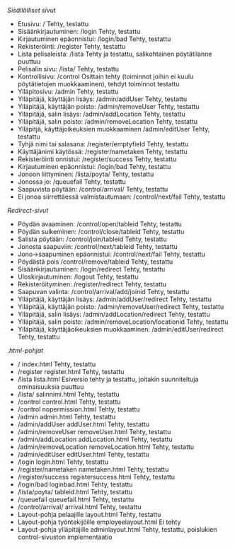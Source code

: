 *Sisällölliset sivut*

 - Etusivu:					/					Tehty, testattu  
 - Sisäänkirjautuminen:				/login					Tehty, testattu  
 - Kirjautuminen epäonnistui:			/login/bad				Tehty, testattu
 - Rekisteröinti:				/register				Tehty, testattu  
 - Lista pelisaleista:				/lista					Tehty ja testattu, salikohtainen pöytätilanne puuttuu
 - Pelisalin sivu:				/lista/<salinnimi>			Tehty, testattu
 - Kontrollisivu:				/control				Osittain tehty (toiminnot joihin ei kuulu pöytätietojen muokkaaminen), tehdyt toiminnot testattu 
 - Ylläpitosivu:				/admin					Tehty, testattu
 - Ylläpitäjä, käyttäjän lisäys:		/admin/addUser				Tehty, testattu
 - Ylläpitäjä, käyttäjän poisto:		/admin/removeUser			Tehty, testattu
 - Ylläpitäjä, salin lisäys:			/admin/addLocation			Tehty, testattu
 - Ylläpitäjä, salin poisto:			/admin/removeLocation			Tehty, testattu
 - Ylläpitjä, käyttäjoikeuksien muokkaaminen	/admin/editUser				Tehty, testattu
 - Tyhjä nimi tai salasana:			/register/emptyfield			Tehty, testattu
 - Käyttäjänimi käytössä:			/register/nametaken			Tehty, testattu  
 - Rekisteröinti onnistui:			/register/success			Tehty, testattu  
 - Kirjautuminen epäonnistui:			/login/bad				Tehty, testattu  
 - Jonoon liittyminen:				/lista/poyta/<tableid>			Tehty, testattu
 - Jonossa jo:					/queuefail				Tehty, testattu
 - Saapuvista pöytään:				/control/arrival/<tableid>		Tehty, testattu
 - Ei jonoa siirrettäessä valmistautumaan:	/control/next/fail			Tehty, testattu

*Redirect-sivut*  
  
 - Pöydän avaaminen:				/control/open/tableid			Tehty, testattu
 - Pöydän sulkeminen:				/control/close/tableid			Tehty, testattu  
 - Salista pöytään:				/control/join/tableid			Tehty, testattu
 - Jonosta saapuviin:				/control/next/tableid			Tehty, testattu
 - Jono->saapuminen epäonnistui:		/control/next/fail			Tehty, testattu
 - Pöydästä pois				/control/remove/tableid			Tehty, testattu
 - Sisäänkirjautuminen:				/login/redirect				Tehty, testattu  
 - Uloskirjautuminen:				/logout					Tehty, testattu  
 - Rekisteröityminen:				/register/redirect			Tehty, testattu
 - Saapuvan valinta:				/control/arrival/add/joinid		Tehty, testattu
 - Ylläpitäjä, käyttäjän lisäys:		/admin/addUser/redirect			Tehty, testattu
 - Ylläpitäjä, käyttäjän poisto:		/admin/removeUser/redirect		Tehty, testattu
 - Ylläpitäjä, salin lisäys:			/admin/addLocation/redirect		Tehty, testattu
 - Ylläpitäjä, salin poisto:			/admin/removeLocation/locationid	Tehty, testattu
 - Ylläpitäjä, käyttäjäoikeuksien muokkaaminen:	/admin/editUser/redirect		Tehty, testattu

*.html-pohjat*  
  
 - /						index.html				Tehty, testattu  
 - /register					register.html				Tehty, testattu  
 - /lista					lista.html				Esiversio tehty ja testattu, joitakin suunniteltuja ominaisuuksia puuttuu  
 - /lista/<salinnimi>				salinnimi.html				Tehty, testattu
 - /control					control.html				Tehty, testattu
 - /control					nopermission.html			Tehty, testattu  
 - /admin					admin.html				Tehty, testattu  
 - /admin/addUser				addUser.html				Tehty, testattu
 - /admin/removeUser				removeUser.html				Tehty, testattu
 - /admin/addLocation				addLocation.html			Tehty, testattu
 - /admin/removeLocation			removeLocation.html			Tehty, testattu
 - /admin/editUser				editUser.html				Tehty, testattu
 - /login					login.html				Tehty, testattu  
 - /register/nametaken				nametaken.html				Tehty, testattu  
 - /register/success				registersuccess.html			Tehty, testattu 
 - /login/bad					loginbad.html				Tehty, testattu  
 - /lista/poyta/<tableid>			tableid.html				Tehty, testattu
 - /queuefail					queuefail.html				Tehty, testattu
 - /control/arrival/<tableid>			arrival.html				Tehty, testattu
 - Layout-pohja pelaajille			layout.html				Tehty, testattu
 - Layout-pohja työntekijöille			employeelayout.html			Ei tehty
 - Layout-pohja ylläpitäjille			adminlayout.html			Tehty, testattu, poislukien control-sivuston implementaatio
